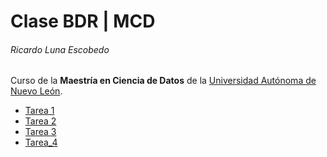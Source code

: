 # Clase BDR | MCD
###### Ricardo Luna Escobedo

Curso de la **Maestría en Ciencia de Datos** de la [Universidad Autónoma de Nuevo León](https://uanl.mx).

- [Tarea 1](./Clase%201/Tarea%201.md)
- [Tarea 2](./Clase%201/Tarea%202.pdf)
- [Tarea 3](./Clase%201/Tarea%203.pdf)
- [Tarea_4](./Clase%201/Tarea_204.sql)
